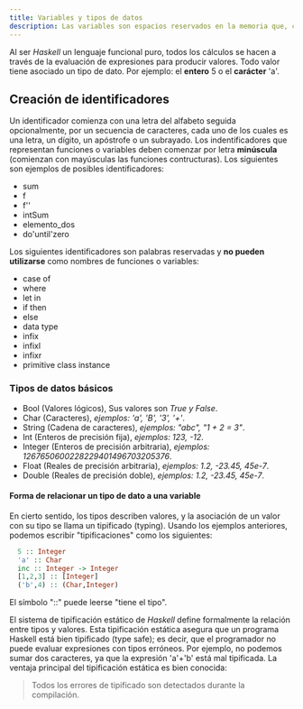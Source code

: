 ```yaml
---
title: Variables y tipos de datos
description: Las variables son espacios reservados en la memoria que, como su nombre indica, pueden cambiar de contenido a lo largo de la ejecución de un programa. Una variable corresponde a un área reservada en la memoria principal del ordenador. El tipo de dato informático es un atributo de una parte de los datos que indica al ordenador (y/o al programador) algo sobre la clase de datos sobre los que se va a procesar.
---
```


Al ser *Haskell* un lenguaje funcional puro, todos los cálculos se hacen a través de la evaluación de expresiones para producir valores. Todo valor tiene asociado un tipo de dato. Por ejemplo: el **entero** 5 o el **carácter** 'a'.

## Creación de identificadores
Un identificador comienza con una letra del alfabeto seguida opcionalmente, por un secuencia de caracteres, cada uno de los cuales es una letra, un dígito, un apóstrofe o un subrayado. Los indentificadores que representan funciones o variables deben comenzar por letra **minúscula** (comienzan con mayúsculas las funciones contructuras). Los siguientes son ejemplos de posibles identificadores:

- sum
- f
- f''
- intSum
- elemento_dos
- do'until'zero

Los siguientes identificadores son palabras reservadas y **no pueden utilizarse** como nombres de funciones o variables:

- case of
- where
- let in
- if then
- else
- data type
- infix
- infixl
- infixr
- primitive class instance

### Tipos de datos básicos
- Bool (Valores lógicos), Sus valores son *True y False*.
- Char (Caracteres), *ejemplos: 'a', 'B', '3', '+'*.
- String (Cadena de caracteres), *ejemplos: "abc", "1 + 2 = 3"*.
- Int (Enteros de precisión fija), *ejemplos: 123, -12*.
- Integer (Enteros de precisión arbitraria), *ejemplos: 1267650600228229401496703205376*.
- Float (Reales de precisión arbitraria), *ejemplos: 1.2, -23.45, 45e-7*.
- Double (Reales de precisión doble), *ejemplos: 1.2, -23.45, 45e-7*.

#### Forma de relacionar un tipo de dato a una variable
En cierto sentido, los tipos describen valores, y la asociación de un valor con su tipo se llama un tipificado (typing). Usando los ejemplos anteriores, podemos escribir "tipificaciones" como los siguientes:

```haskell
  5 :: Integer
  'a' :: Char
  inc :: Integer -> Integer
  [1,2,3] :: [Integer]
  ('b',4) :: (Char,Integer)
```

El símbolo "::" puede leerse "tiene el tipo".

El sistema de tipificación estático de *Haskell* define formalmente la relación entre tipos y valores. Esta tipificación estática asegura que un programa Haskell está bien tipificado (type safe); es decir, que el programador no puede evaluar expresiones con tipos erróneos. Por ejemplo, no podemos sumar dos caracteres, ya que la expresión 'a'+'b' está mal tipificada. La ventaja principal del tipificación estática es bien conocida:
>Todos los errores de tipificado son detectados durante la compilación.
